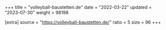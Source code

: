 +++
title = "volleyball-baustetten.de"
date = "2022-03-22"
updated = "2023-07-30"
weight = 98198

[extra]
source = "https://volleyball-baustetten.de/"
ratio = 5
size = 96
+++
